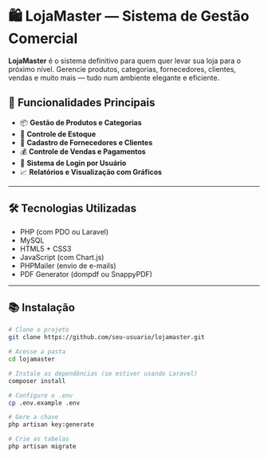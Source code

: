 # 🛍️ LojaMaster — Sistema de Gestão Comercial

**LojaMaster** é o sistema definitivo para quem quer levar sua loja para o próximo nível. Gerencie produtos, categorias, fornecedores, clientes, vendas e muito mais — tudo num ambiente elegante e eficiente.  

## 🚀 Funcionalidades Principais

- 📦 **Gestão de Produtos e Categorias**
- 🧾 **Controle de Estoque**
- 🤝 **Cadastro de Fornecedores e Clientes**
- 💰 **Controle de Vendas e Pagamentos**
- 🔐 **Sistema de Login por Usuário**
- 📈 **Relatórios e Visualização com Gráficos**

---

## 🛠️ Tecnologias Utilizadas

- PHP (com PDO ou Laravel)
- MySQL
- HTML5 + CSS3
- JavaScript (com Chart.js)
- PHPMailer (envio de e-mails)
- PDF Generator (dompdf ou SnappyPDF)

---

## 📚 Instalação

```bash
# Clone o projeto
git clone https://github.com/seu-usuario/lojamaster.git

# Acesse a pasta
cd lojamaster

# Instale as dependências (se estiver usando Laravel)
composer install

# Configure o .env
cp .env.example .env

# Gere a chave
php artisan key:generate

# Crie as tabelas
php artisan migrate
